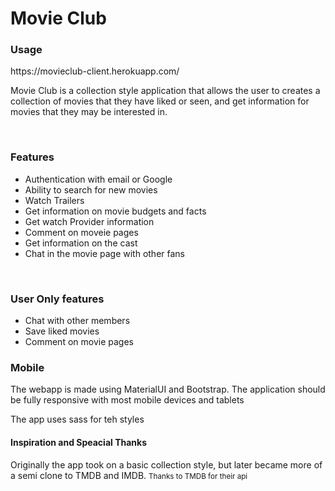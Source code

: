 <h1>Movie Club </h1>

<h3>Usage</h3>
<a>https://movieclub-client.herokuapp.com/</a>
<p>Movie Club is a collection style application that allows the user to creates a collection of movies that they have liked or seen, and get information for movies that they may be interested in. </p>

<br/>
<h3>Features</h3>
<ul>
  <li>Authentication with email or Google</li>
  <li>Ability to search for new movies</li>
  <li>Watch Trailers</li>
  <li>Get information on movie budgets and facts</li>
  <li>Get watch Provider information</li>
  <li>Comment on moveie pages</li>
  <li>Get information on the cast</li>
  <li>Chat in the movie page with other fans</li>
  
  </ul>
  
  <br/>
  
  <h3>User Only features</h3>
  <ul>
  <li>Chat with other members</li>
  <li>Save liked movies</li>
  <li>Comment on movie pages</li>
  
  </ul>
  
  
  <h3>Mobile</h3>
  <p>The webapp is made using MaterialUI and Bootstrap. The application should be fully  responsive with most mobile devices and tablets</p>
  
  <Styles>
  <p>The app uses sass for teh styles</p>
  
  <h4>Inspiration and Speacial Thanks</h4>
  <p>Originally the app took on a basic collection style, but later became more of a semi clone to TMDB and IMDB. <small>Thanks to TMDB for their api</small></p>
